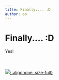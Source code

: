 ```yaml
---
title: Finally.... :D
author: oo
---
```


# Finally.... :D

Yes!\
\
\
\
[![](http://ormset.no/wordpress/wp-content/uploads/2011/01/20110119-071427.jpg){.alignnone
.size-full}](http://ormset.no/wordpress/wp-content/uploads/2011/01/20110119-071427.jpg)
